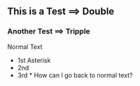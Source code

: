 ## This is a Test ==> Double #
### Another Test ==> Tripple #
Normal Text
* 1st Asterisk
* 2nd 
* 3rd *
How can I go back to normal text?
